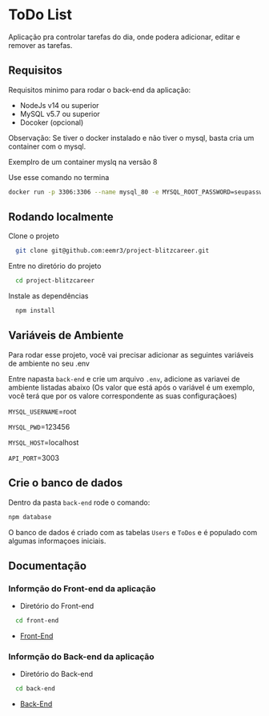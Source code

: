 # ToDo List

Aplicação pra controlar tarefas do dia, onde podera adicionar, editar e remover as tarefas.

## Requisitos

Requisitos minimo para rodar o back-end da aplicação:

- NodeJs v14 ou superior
- MySQL v5.7 ou superior
- Docoker (opcional)

Observação: Se tiver o docker instalado e não tiver o mysql, basta cria um container com o mysql.

Exemplro de um container myslq na versão 8

Use esse comando no termina
```bash
docker run -p 3306:3306 --name mysql_80 -e MYSQL_ROOT_PASSWORD=seupassword -d mysql:8 mysqld --default-authentication-plugin=mysql_native_password

```

## Rodando localmente

Clone o projeto

```bash
  git clone git@github.com:eemr3/project-blitzcareer.git
```

Entre no diretório do projeto

```bash
  cd project-blitzcareer
```

Instale as dependências

```bash
  npm install
```

## Variáveis de Ambiente

Para rodar esse projeto, você vai precisar adicionar as seguintes variáveis de ambiente no seu .env

Entre napasta `back-end` e crie um arquivo `.env`, adicione as variavei de ambiente listadas abaixo
(Os valor que está após o variável é um exemplo, você terá que por os valore correspondente as suas configuraçãoes)

`MYSQL_USERNAME`=root

`MYSQL_PWD`=123456

`MYSQL_HOST`=localhost

`API_PORT`=3003

## Crie o banco de dados

Dentro da pasta `back-end` rode o comando:

```bash
npm database
``` 
O banco de dados é criado com as tabelas `Users` e `ToDos` e é populado com algumas informaçoes iniciais.

## Documentação

### Informção do Front-end da aplicação

- Diretório do Front-end

```bash
  cd front-end
```

- [Front-End](https://github.com/eemr3/project-blitzcareer/tree/main/front-end)
### Informção do Back-end da aplicação

- Diretório do Back-end

```bash
  cd back-end
```
- [Back-End](https://github.com/eemr3/project-blitzcareer/tree/main/back-end)

